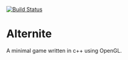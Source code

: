 [![Build Status](https://travis-ci.com/liambrdy/Alternite.svg?branch=master)](https://travis-ci.com/liambrdy/Alternite)

# Alternite
A minimal game written in c++ using OpenGL.
